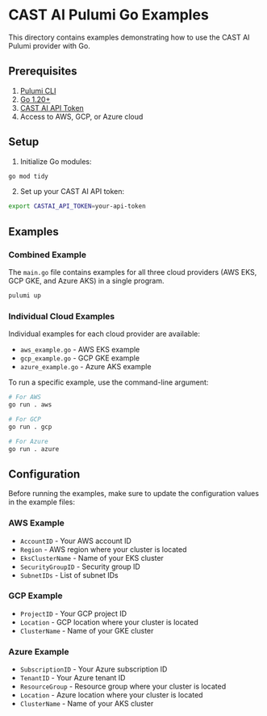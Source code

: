 # CAST AI Pulumi Go Examples

This directory contains examples demonstrating how to use the CAST AI Pulumi provider with Go.

## Prerequisites

1. [Pulumi CLI](https://www.pulumi.com/docs/install/)
2. [Go 1.20+](https://golang.org/doc/install)
3. [CAST AI API Token](https://docs.cast.ai/docs/authentication)
4. Access to AWS, GCP, or Azure cloud

## Setup

1. Initialize Go modules:

```bash
go mod tidy
```

2. Set up your CAST AI API token:

```bash
export CASTAI_API_TOKEN=your-api-token
```

## Examples

### Combined Example

The `main.go` file contains examples for all three cloud providers (AWS EKS, GCP GKE, and Azure AKS) in a single program.

```bash
pulumi up
```

### Individual Cloud Examples

Individual examples for each cloud provider are available:

- `aws_example.go` - AWS EKS example
- `gcp_example.go` - GCP GKE example
- `azure_example.go` - Azure AKS example

To run a specific example, use the command-line argument:

```bash
# For AWS
go run . aws

# For GCP
go run . gcp

# For Azure
go run . azure
```

## Configuration

Before running the examples, make sure to update the configuration values in the example files:

### AWS Example
- `AccountID` - Your AWS account ID
- `Region` - AWS region where your cluster is located
- `EksClusterName` - Name of your EKS cluster
- `SecurityGroupID` - Security group ID
- `SubnetIDs` - List of subnet IDs

### GCP Example
- `ProjectID` - Your GCP project ID
- `Location` - GCP location where your cluster is located
- `ClusterName` - Name of your GKE cluster

### Azure Example
- `SubscriptionID` - Your Azure subscription ID
- `TenantID` - Your Azure tenant ID
- `ResourceGroup` - Resource group where your cluster is located
- `Location` - Azure location where your cluster is located
- `ClusterName` - Name of your AKS cluster 